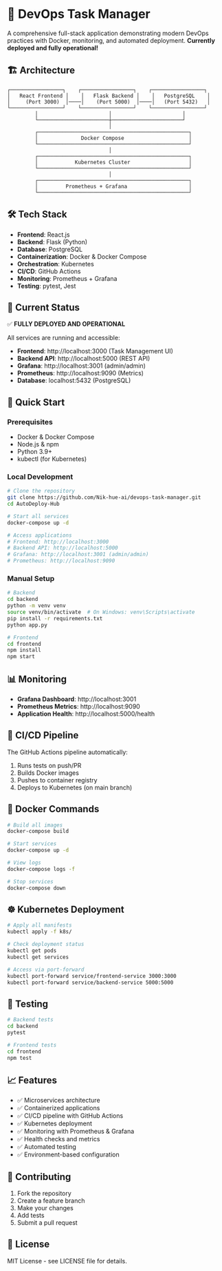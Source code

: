 # 🚀 DevOps Task Manager

A comprehensive full-stack application demonstrating modern DevOps practices with Docker, monitoring, and automated deployment. **Currently deployed and fully operational!**

## 🏗️ Architecture

```
┌─────────────────┐    ┌─────────────────┐    ┌─────────────────┐
│   React Frontend │    │   Flask Backend │    │   PostgreSQL    │
│     (Port 3000)  │────│    (Port 5000)  │────│   (Port 5432)   │
└─────────────────┘    └─────────────────┘    └─────────────────┘
         │                       │                       │
         └───────────────────────┼───────────────────────┘
                                 │
         ┌─────────────────────────────────────────────────┐
         │              Docker Compose                     │
         └─────────────────────────────────────────────────┘
                                 │
         ┌─────────────────────────────────────────────────┐
         │            Kubernetes Cluster                   │
         └─────────────────────────────────────────────────┘
                                 │
         ┌─────────────────────────────────────────────────┐
         │         Prometheus + Grafana                    │
         └─────────────────────────────────────────────────┘
```

## 🛠️ Tech Stack

- **Frontend**: React.js
- **Backend**: Flask (Python)
- **Database**: PostgreSQL
- **Containerization**: Docker & Docker Compose
- **Orchestration**: Kubernetes
- **CI/CD**: GitHub Actions
- **Monitoring**: Prometheus + Grafana
- **Testing**: pytest, Jest

## 🎯 Current Status

✅ **FULLY DEPLOYED AND OPERATIONAL**

All services are running and accessible:
- **Frontend**: http://localhost:3000 (Task Management UI)
- **Backend API**: http://localhost:5000 (REST API)
- **Grafana**: http://localhost:3001 (admin/admin)
- **Prometheus**: http://localhost:9090 (Metrics)
- **Database**: localhost:5432 (PostgreSQL)

## 🚀 Quick Start

### Prerequisites
- Docker & Docker Compose
- Node.js & npm
- Python 3.9+
- kubectl (for Kubernetes)

### Local Development
```bash
# Clone the repository
git clone https://github.com/Nik-hue-ai/devops-task-manager.git
cd AutoDeploy-Hub

# Start all services
docker-compose up -d

# Access applications
# Frontend: http://localhost:3000
# Backend API: http://localhost:5000
# Grafana: http://localhost:3001 (admin/admin)
# Prometheus: http://localhost:9090
```

### Manual Setup
```bash
# Backend
cd backend
python -m venv venv
source venv/bin/activate  # On Windows: venv\Scripts\activate
pip install -r requirements.txt
python app.py

# Frontend
cd frontend
npm install
npm start
```

## 📊 Monitoring

- **Grafana Dashboard**: http://localhost:3001
- **Prometheus Metrics**: http://localhost:9090
- **Application Health**: http://localhost:5000/health

## 🔄 CI/CD Pipeline

The GitHub Actions pipeline automatically:
1. Runs tests on push/PR
2. Builds Docker images
3. Pushes to container registry
4. Deploys to Kubernetes (on main branch)

## 🐳 Docker Commands

```bash
# Build all images
docker-compose build

# Start services
docker-compose up -d

# View logs
docker-compose logs -f

# Stop services
docker-compose down
```

## ☸️ Kubernetes Deployment

```bash
# Apply all manifests
kubectl apply -f k8s/

# Check deployment status
kubectl get pods
kubectl get services

# Access via port-forward
kubectl port-forward service/frontend-service 3000:3000
kubectl port-forward service/backend-service 5000:5000
```

## 🧪 Testing

```bash
# Backend tests
cd backend
pytest

# Frontend tests
cd frontend
npm test
```

## 📈 Features

- ✅ Microservices architecture
- ✅ Containerized applications
- ✅ CI/CD pipeline with GitHub Actions
- ✅ Kubernetes deployment
- ✅ Monitoring with Prometheus & Grafana
- ✅ Health checks and metrics
- ✅ Automated testing
- ✅ Environment-based configuration

## 🤝 Contributing

1. Fork the repository
2. Create a feature branch
3. Make your changes
4. Add tests
5. Submit a pull request

## 📄 License

MIT License - see LICENSE file for details.
